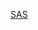 [SAS](https://github.com/TINF20C/Team_3_OMLOX_als_PC-Dienst/wiki/SAS:-Software-Architecture-Specification)
